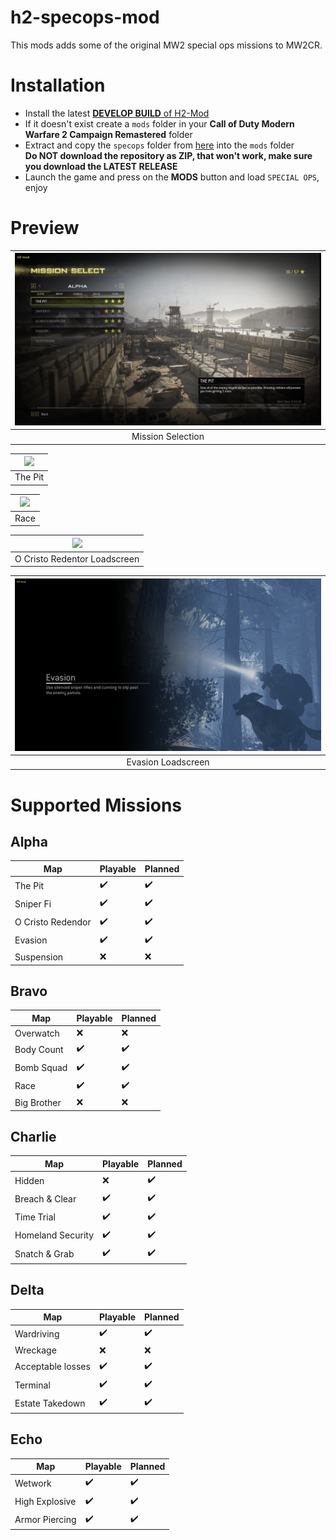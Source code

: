 # h2-specops-mod
This mods adds some of the original MW2 special ops missions to MW2CR. 

# Installation

* Install the latest [**DEVELOP BUILD** of H2-Mod](https://github.com/fedddddd/h2-mod#installation)
* If it doesn't exist create a `mods` folder in your **Call of Duty Modern Warfare 2 Campaign Remastered** folder
* Extract and copy the `specops` folder from [here](https://github.com/fedddddd/h2-specops-mod/releases) into the `mods` folder  
  __**Do NOT download the repository as ZIP, that won't work, make sure you download the LATEST RELEASE**__
* Launch the game and press on the **MODS** button and load `SPECIAL OPS`, enjoy

# Preview

| <img src="assets/github/frontend.png?raw=true" /> |
|:-:|
| Mission Selection |

| <img src="assets/github/pit.png?raw=true" /> |
|:-:|
| The Pit |

| <img src="assets/github/race.png?raw=true" /> |
|:-:|
| Race |

| <img src="assets/github/loadscreen_favela.png?raw=true" /> |
|:-:|
| O Cristo Redentor Loadscreen |

| <img src="assets/github/loadscreen_evasion.png?raw=true" /> |
|:-:|
| Evasion Loadscreen |

# Supported Missions

## Alpha
| Map  | Playable | Planned |
|-------------|-----|-----|
| The Pit  | ✔️ | ✔️ |
| Sniper Fi | ✔️ | ✔️ |
| O Cristo Redendor | ✔️ | ✔️ |
| Evasion | ✔️ | ✔️ |
| Suspension | ❌ | ❌ |

## Bravo
| Map  | Playable | Planned |
|-------------|-----|-----|
| Overwatch  | ❌ | ❌ |
| Body Count | ✔️ | ✔️ |
| Bomb Squad | ✔️ | ✔️ |
| Race | ✔️ | ✔️ |
| Big Brother | ❌ | ❌ |

## Charlie
| Map  | Playable | Planned |
|-------------|-----|-----|
| Hidden  | ❌ | ✔️ |
| Breach & Clear | ✔️ | ✔️ |
| Time Trial | ✔️ | ✔️ |
| Homeland Security | ✔️ | ✔️ |
| Snatch & Grab | ✔️ | ✔️ |

## Delta
| Map  | Playable | Planned |
|-------------|-----|-----|
| Wardriving  | ✔️ | ✔️ |
| Wreckage | ❌ | ❌ |
| Acceptable losses | ✔️ | ✔️ |
| Terminal | ✔️ | ✔️ |
| Estate Takedown | ✔️ | ✔️ |

## Echo
| Map  | Playable | Planned |
|-------------|-----|-----|
| Wetwork  | ✔️ | ✔️ |
| High Explosive | ✔️ | ✔️ |
| Armor Piercing | ✔️ | ✔️ |
